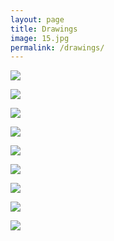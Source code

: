 ```yaml
---
layout: page
title: Drawings
image: 15.jpg
permalink: /drawings/
---
```


![]({{site.baseurl}}/img/35.jpg)

![]({{site.baseurl}}/img/06.jpg)

![]({{site.baseurl}}/img/07.jpg)

![]({{site.baseurl}}/img/11.jpg)

![]({{site.baseurl}}/img/15.jpg)

![]({{site.baseurl}}/img/24.jpg)

![]({{site.baseurl}}/img/25.jpg)

![]({{site.baseurl}}/img/32.jpg)

![]({{site.baseurl}}/img/33.jpg)

